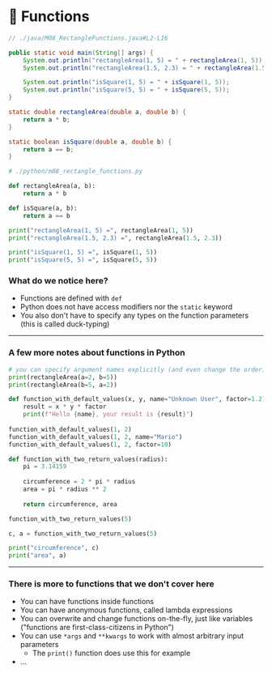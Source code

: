 <!-- .slide: id="functions" -->

# 🐍 Functions
<!-- .element: class="headline" -->

<div class="sidebyside">

```java
// ./java/M08_RectangleFunctions.java#L2-L16

public static void main(String[] args) {
    System.out.println("rectangleArea(1, 5) = " + rectangleArea(1, 5));
    System.out.println("rectangleArea(1.5, 2.3) = " + rectangleArea(1.5, 2.3));

    System.out.println("isSquare(1, 5) = " + isSquare(1, 5));
    System.out.println("isSquare(5, 5) = " + isSquare(5, 5));
}

static double rectangleArea(double a, double b) {
    return a * b;
}

static boolean isSquare(double a, double b) {
    return a == b;
}
```

```py
# ./python/m08_rectangle_functions.py

def rectangleArea(a, b):
    return a * b

def isSquare(a, b):
    return a == b

print("rectangleArea(1, 5) =", rectangleArea(1, 5))
print("rectangleArea(1.5, 2.3) =", rectangleArea(1.5, 2.3))

print("isSquare(1, 5) =", isSquare(1, 5))
print("isSquare(5, 5) =", isSquare(5, 5))

```

</div>

### What do we notice here?

- Functions are defined with `def`
- Python does not have access modifiers nor the `static` keyword
- You also don't have to specify any types on the function parameters (this is called duck-typing)

---

### A few more notes about functions in Python

```py
# you can specify argument names explicitly (and even change the order)
print(rectangleArea(a=2, b=5))
print(rectangleArea(b=5, a=2))
```

```py
def function_with_default_values(x, y, name="Unknown User", factor=1.2):
    result = x * y * factor
    print(f"Hello {name}, your result is {result}")
    
function_with_default_values(1, 2)
function_with_default_values(1, 2, name="Mario")
function_with_default_values(1, 2, factor=10)
```

```py
def function_with_two_return_values(radius):
    pi = 3.14159
    
    circumference = 2 * pi * radius
    area = pi * radius ** 2
    
    return circumference, area

function_with_two_return_values(5)
```

```py
c, a = function_with_two_return_values(5)

print("circumference", c)
print("area", a)
```

---

### There is more to functions that we don't cover here

- You can have functions inside functions
- You can have anonymous functions, called lambda expressions
- You can overwrite and change functions on-the-fly, just like variables ("functions are first-class-citizens in Python")
- You can use `*args` and `**kwargs` to work with almost arbitrary input parameters
    - The `print()` function does use this for example
- ...

